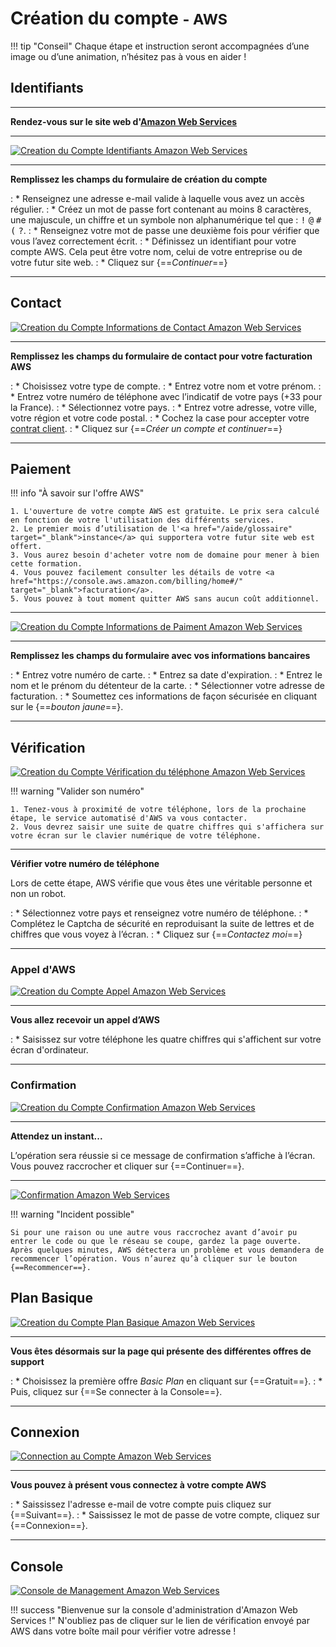 # Création du compte <small>- AWS</small>

!!! tip "Conseil"
    Chaque étape et instruction seront accompagnées d’une image ou d’une animation, n’hésitez pas à vous en aider !

## Identifiants

***

**Rendez-vous sur le site web d'<a href="https://portal.aws.amazon.com/billing/signup#/start" target="_blank">Amazon Web Services</a>**

***

<p><a href="../assets/images/aws/inscription/1.gif" target="_blank"><img alt="Creation du Compte Identifiants Amazon Web Services" src="../assets/images/aws/inscription/1.gif"></a></p>

***

**Remplissez les champs du formulaire de création du compte**

:    * Renseignez une adresse e-mail valide à laquelle vous avez un accès régulier.
:    * Créez un mot de passe fort contenant au moins 8 caractères, une majuscule, un chiffre et un symbole non alphanumérique tel que : <kbd>!</kbd> <kbd>@</kbd> <kbd>#</kbd> <kbd>(</kbd> <kbd>?</kbd>.
:    * Renseignez votre mot de passe une deuxième fois pour vérifier que vous l’avez correctement écrit.
:    * Définissez un identifiant pour votre compte AWS. Cela peut être votre nom, celui de votre entreprise ou de votre futur site web.
:    * Cliquez sur {==*Continuer*==}

***

## Contact

<p><a href="../assets/images/aws/inscription/2.gif" target="_blank"><img alt="Creation du Compte Informations de Contact Amazon Web Services" src="../assets/images/aws/inscription/2.gif"></a></p>

***

**Remplissez les champs du formulaire de contact pour votre facturation AWS**

:    * Choisissez votre type de compte.
:    * Entrez votre nom et votre prénom.
:    * Entrez votre numéro de téléphone avec l’indicatif de votre pays (+33 pour la France).
:    * Sélectionnez votre pays.
:    * Entrez votre adresse, votre ville, votre région et votre code postal.
:    * Cochez la case pour accepter votre <a href="https://aws.amazon.com/fr/agreement/" target="_blank">contrat client</a>.
:    * Cliquez sur {==*Créer un compte et continuer*==}

***

## Paiement


!!! info "À savoir sur l'offre AWS"

    1. L'ouverture de votre compte AWS est gratuite. Le prix sera calculé en fonction de votre l'utilisation des différents services.
    2. Le premier mois d’utilisation de l'<a href="/aide/glossaire" target="_blank">instance</a> qui supportera votre futur site web est offert.
    3. Vous aurez besoin d'acheter votre nom de domaine pour mener à bien cette formation.
    4. Vous pouvez facilement consulter les détails de votre <a href="https://console.aws.amazon.com/billing/home#/" target="_blank">facturation</a>.
    5. Vous pouvez à tout moment quitter AWS sans aucun coût additionnel.

***

<p><a href="../assets/images/aws/inscription/3.gif" target="_blank"><img alt="Creation du Compte Informations de Paiment Amazon Web Services" src="../assets/images/aws/inscription/3.gif"></a></p>

***

**Remplissez les champs du formulaire avec vos informations bancaires**

:    * Entrez votre numéro de carte.
:    * Entrez sa date d'expiration.
:    * Entrez le nom et le prénom du détenteur de la carte.
:    * Sélectionner votre adresse de facturation.
:    * Soumettez ces informations de façon sécurisée en cliquant sur le {==*bouton jaune*==}.

***

## Vérification

<p><a href="../assets/images/aws/inscription/4.gif" target="_blank"><img alt="Creation du Compte Vérification du téléphone Amazon Web Services" src="../assets/images/aws/inscription/4.gif"></a></p>

!!! warning "Valider son numéro"

    1. Tenez-vous à proximité de votre téléphone, lors de la prochaine étape, le service automatisé d'AWS va vous contacter.
    2. Vous devrez saisir une suite de quatre chiffres qui s'affichera sur votre écran sur le clavier numérique de votre téléphone.

***

**Vérifier votre numéro de téléphone**

Lors de cette étape, AWS vérifie que vous êtes une véritable personne et non un robot.

:    * Sélectionnez votre pays et renseignez votre numéro de téléphone.
:    * Complétez le Captcha de sécurité en reproduisant la suite de lettres et de chiffres que vous voyez à l’écran.
:    * Cliquez sur {==*Contactez moi*==}

***

### Appel d'AWS

<p><a href="../assets/images/aws/inscription/5.gif" target="_blank"><img alt="Creation du Compte Appel Amazon Web Services" src="../assets/images/aws/inscription/5.gif"></a></p>

***

**Vous allez recevoir un appel d’AWS**

:    * Saisissez sur votre téléphone les quatre chiffres qui s'affichent sur votre écran d'ordinateur.

***

### Confirmation

<p><a href="../assets/images/aws/inscription/6.gif" target="_blank"><img alt="Creation du Compte Confirmation Amazon Web Services" src="../assets/images/aws/inscription/6.gif"></a></p>

***

**Attendez un instant...**

L’opération sera réussie si ce message de confirmation s’affiche à l’écran.<br>
Vous pouvez raccrocher et cliquer sur {==Continuer==}.

***

<p><a href="../assets/images/aws/inscription/7.png" target="_blank"><img alt="Confirmation Amazon Web Services" src="../assets/images/aws/inscription/7.png"></a></p>

!!! warning "Incident possible"

    Si pour une raison ou une autre vous raccrochez avant d’avoir pu entrer le code ou que le réseau se coupe, gardez la page ouverte. Après quelques minutes, AWS détectera un problème et vous demandera de recommencer l’opération. Vous n’aurez qu’à cliquer sur le bouton {==Recommencer==}.

## Plan Basique

<p><a href="../assets/images/aws/inscription/8.gif" target="_blank"><img alt="Creation du Compte Plan Basique Amazon Web Services" src="../assets/images/aws/inscription/8.gif"></a></p>

***

**Vous êtes désormais sur la page qui présente des différentes offres de support**

:    * Choisissez la première offre *Basic Plan* en cliquant sur {==Gratuit==}.
:    * Puis, cliquez sur {==Se connecter à la Console==}.

***

## Connexion

<p><a href="../assets/images/aws/inscription/9.gif" target="_blank"><img alt="Connection au Compte Amazon Web Services" src="../assets/images/aws/inscription/9.gif"></a></p>

***

**Vous pouvez à présent vous connectez à votre compte AWS**

:    * Saississez l'adresse e-mail de votre compte puis cliquez sur {==Suivant==}.
:    * Saississez le mot de passe de votre compte, cliquez sur {==Connexion==}.

***

## Console

<p><a href="../assets/images/aws/inscription/10.png" target="_blank"><img alt="Console de Management Amazon Web Services" src="../assets/images/aws/inscription/10.png"></a></p>

!!! success "Bienvenue sur la console d'administration d'Amazon Web Services !"
    N'oubliez pas de cliquer sur le lien de vérification envoyé par AWS dans votre boîte mail pour vérifier votre adresse !
